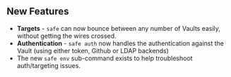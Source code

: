 ## New Features

- **Targets** - `safe` can now bounce between any number of
  Vaults easily, without getting the wires crossed.
- **Authentication** - `safe auth` now handles the authentication
  against the Vault (using either token, Github or LDAP backends)
- The new `safe env` sub-command exists to help troubleshoot
  auth/targeting issues.
